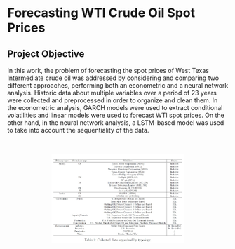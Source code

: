 # Forecasting WTI Crude Oil Spot Prices

## Project Objective

In this work, the problem of forecasting the spot prices of West Texas Intermediate crude oil was addressed by considering and comparing two different approaches, performing both an econometric and a neural network analysis. Historic data about multiple variables over a period of 23 years were collected and preprocessed in order to organize and clean them. In the econometric analysis, GARCH models were used to extract conditional volatilities and linear models were used to forecast WTI spot prices. On the other hand, in the neural network analysis, a LSTM-based model was used to take into account the sequentiality of the data.

<br>

<p align="center">
  <img style="width: 60%" src="report/data_table.jpg">
</p>
